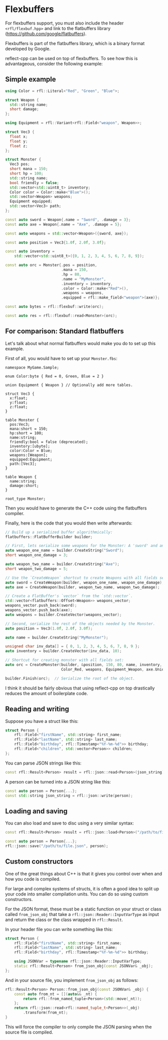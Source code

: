 # Flexbuffers

For flexbuffers support, you must also include the header `<rfl/flexbuf.hpp>` and link to the flatbuffers library (https://github.com/google/flatbuffers).

Flexbuffers is part of the flatbuffers library, which is a binary format developed by Google.

reflect-cpp can be used on top of flexbuffers. To see how this is advantageous, consider the following example:

## Simple example

```cpp
using Color = rfl::Literal<"Red", "Green", "Blue">;

struct Weapon {
  std::string name;
  short damage;
};

using Equipment = rfl::Variant<rfl::Field<"weapon", Weapon>>;

struct Vec3 {
  float x;
  float y;
  float z;
};

struct Monster {
  Vec3 pos;
  short mana = 150;
  short hp = 100;
  std::string name;
  bool friendly = false;
  std::vector<std::uint8_t> inventory;
  Color color = Color::make<"Blue">();
  std::vector<Weapon> weapons;
  Equipment equipped;
  std::vector<Vec3> path;
};

const auto sword = Weapon{.name = "Sword", .damage = 3};
const auto axe = Weapon{.name = "Axe", .damage = 5};

const auto weapons = std::vector<Weapon>({sword, axe});

const auto position = Vec3{1.0f, 2.0f, 3.0f};

const auto inventory =
    std::vector<std::uint8_t>({0, 1, 2, 3, 4, 5, 6, 7, 8, 9});

const auto orc = Monster{.pos = position,
                         .mana = 150,
                         .hp = 80,
                         .name = "MyMonster",
                         .inventory = inventory,
                         .color = Color::make<"Red">(),
                         .weapons = weapons,
                         .equipped = rfl::make_field<"weapon">(axe)};

const auto bytes = rfl::flexbuf::write(orc);

const auto res = rfl::flexbuf::read<Monster>(orc);
```

## For comparison: Standard flatbuffers

Let's talk about what normal flatbuffers would make you do to set up this example.

First of all, you would have to set up your `Monster.fbs`:

```
namespace MyGame.Sample;

enum Color:byte { Red = 0, Green, Blue = 2 }

union Equipment { Weapon } // Optionally add more tables.

struct Vec3 {
  x:float;
  y:float;
  z:float;
}

table Monster {
  pos:Vec3;
  mana:short = 150;
  hp:short = 100;
  name:string;
  friendly:bool = false (deprecated);
  inventory:[ubyte];
  color:Color = Blue;
  weapons:[Weapon];
  equipped:Equipment;
  path:[Vec3];
}

table Weapon {
  name:string;
  damage:short;
}

root_type Monster;
```

Then you would have to generate the C++ code using the flatbuffers compiler.

Finally, here is the code that you would then write afterwards:

```cpp
// Build up a serialized buffer algorithmically:
flatbuffers::FlatBufferBuilder builder;

// First, lets serialize some weapons for the Monster: A 'sword' and an 'axe'.
auto weapon_one_name = builder.CreateString("Sword");
short weapon_one_damage = 3;

auto weapon_two_name = builder.CreateString("Axe");
short weapon_two_damage = 5;

// Use the `CreateWeapon` shortcut to create Weapons with all fields set.
auto sword = CreateWeapon(builder, weapon_one_name, weapon_one_damage);
auto axe = CreateWeapon(builder, weapon_two_name, weapon_two_damage);

// Create a FlatBuffer's `vector` from the `std::vector`.
std::vector<flatbuffers::Offset<Weapon>> weapons_vector;
weapons_vector.push_back(sword);
weapons_vector.push_back(axe);
auto weapons = builder.CreateVector(weapons_vector);

// Second, serialize the rest of the objects needed by the Monster.
auto position = Vec3(1.0f, 2.0f, 3.0f);

auto name = builder.CreateString("MyMonster");

unsigned char inv_data[] = { 0, 1, 2, 3, 4, 5, 6, 7, 8, 9 };
auto inventory = builder.CreateVector(inv_data, 10);

// Shortcut for creating monster with all fields set:
auto orc = CreateMonster(builder, &position, 150, 80, name, inventory,
                         Color_Red, weapons, Equipment_Weapon, axe.Union());

builder.Finish(orc);  // Serialize the root of the object.
```

I think it should be fairly obvious that using reflect-cpp on top drastically reduces the amount of boilerplate code.

## Reading and writing

Suppose you have a struct like this:

```cpp
struct Person {
    rfl::Field<"firstName", std::string> first_name;
    rfl::Field<"lastName", std::string> last_name;
    rfl::Field<"birthday", rfl::Timestamp<"%Y-%m-%d">> birthday;
    rfl::Field<"children", std::vector<Person>> children;
};
```

You can parse JSON strings like this:

```cpp
const rfl::Result<Person> result = rfl::json::read<Person>(json_string);
```

A person can be turned into a JSON string like this:

```cpp
const auto person = Person{...};
const std::string json_string = rfl::json::write(person);
```

## Loading and saving

You can also load and save to disc using a very similar syntax:

```cpp
const rfl::Result<Person> result = rfl::json::load<Person>("/path/to/file.json");

const auto person = Person{...};
rfl::json::save("/path/to/file.json", person);
```

## Custom constructors

One of the great things about C++ is that it gives you control over
when and how you code is compiled.

For large and complex systems of structs, it is often a good idea to split up
your code into smaller compilation units. You can do so using custom constructors.

For the JSON format, these must be a static function on your struct or class called
`from_json_obj` that take a `rfl::json::Reader::InputVarType` as input and return
the class or the class wrapped in `rfl::Result`.

In your header file you can write something like this:

```cpp
struct Person {
    rfl::Field<"firstName", std::string> first_name;
    rfl::Field<"lastName", std::string> last_name;
    rfl::Field<"birthday", rfl::Timestamp<"%Y-%m-%d">> birthday;

    using JSONVar = typename rfl::json::Reader::InputVarType;
    static rfl::Result<Person> from_json_obj(const JSONVar& _obj);
};
```

And in your source file, you implement `from_json_obj` as follows:

```cpp
rfl::Result<Person> Person::from_json_obj(const JSONVar& _obj) {
    const auto from_nt = [](auto&& _nt) {
        return rfl::from_named_tuple<Person>(std::move(_nt));
    };
    return rfl::json::read<rfl::named_tuple_t<Person>>(_obj)
        .transform(from_nt);
}
```

This will force the compiler to only compile the JSON parsing when the
source file is compiled.
